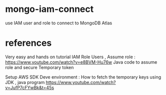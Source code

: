 # mongo-iam-connect
use IAM user and role to connect to MongoDB Atlas



# references
Very easy and hands on tutorial 
IAM  Role Users , Assume role  :  https://www.youtube.com/watch?v=e8BVM-Hu76w
Java code to assume  role and secure Temporary token

Setup AWS SDK Deve environment :
How to fetch the temporary keys using JDK , java program
https://www.youtube.com/watch?v=JufP7cFYwBk&t=45s
